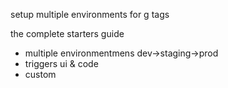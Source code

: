 setup multiple environments for g tags

the complete starters guide
- multiple environmentmens dev->staging->prod
- triggers ui & code
- custom
